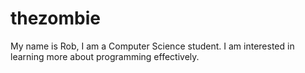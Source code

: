 # thezombie
My name is Rob, I am a Computer Science student. I am interested in learning more about programming effectively.
